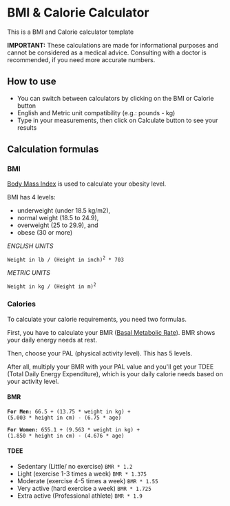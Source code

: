 # BMI & Calorie Calculator

This is a BMI and Calorie calculator template

**IMPORTANT:** These calculations are made for informational purposes and cannot be considered as a medical advice.
Consulting with a doctor is recommended, if you need more accurate numbers.

 ## How to use

- You can switch between calculators by clicking on the BMI or Calorie button
- English and Metric unit compatibility (e.g.: pounds - kg)
- Type in your measurements, then click on Calculate button to see your results

## Calculation formulas

### BMI

[Body Mass Index](https://en.wikipedia.org/wiki/Body_mass_index) is used to calculate your obesity level.

BMI has 4 levels:
- underweight (under 18.5 kg/m2), 
- normal weight (18.5 to 24.9), 
- overweight (25 to 29.9), and 
- obese (30 or more)

_ENGLISH UNITS_

<code>Weight in lb / (Height in inch)<sup>2</sup> * 703</code>

_METRIC UNITS_

<code>Weight in kg / (Height in m)<sup>2</sup></code>

### Calories

To calculate your calorie requirements, you need two formulas.

First, you have to calculate your BMR ([Basal Metabolic Rate](https://en.wikipedia.org/wiki/Basal_metabolic_rate)).
BMR shows your daily energy needs at rest.

Then, choose your PAL (physical activity level). This has 5 levels.

After all, multiply your BMR with your PAL value and you'll get your TDEE (Total Daily Energy Expenditure), which is your daily calorie needs based on your activity level.

#### BMR

<code>**For Men:** 66.5 + (13.75 * weight in kg) + (5.003 * height in cm) - (6.75 * age)</code>

<code>**For Women:** 655.1 + (9.563 * weight in kg) + (1.850 * height in cm) - (4.676 * age)</code>

#### TDEE

- Sedentary (Little/ no exercise) `BMR * 1.2`
- Light (exercise 1-3 times  a week) `BMR * 1.375`
- Moderate (exercise 4-5 times a week) `BMR * 1.55`
- Very active (hard exercise a week) `BMR * 1.725`
- Extra active (Professional athlete) `BMR * 1.9`
